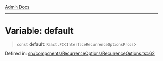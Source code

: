 [Admin Docs](/)

***

# Variable: default

> `const` **default**: `React.FC`\<`InterfaceRecurrenceOptionsProps`\>

Defined in: [src/components/RecurrenceOptions/RecurrenceOptions.tsx:62](https://github.com/PalisadoesFoundation/talawa-admin/blob/main/src/components/RecurrenceOptions/RecurrenceOptions.tsx#L62)

